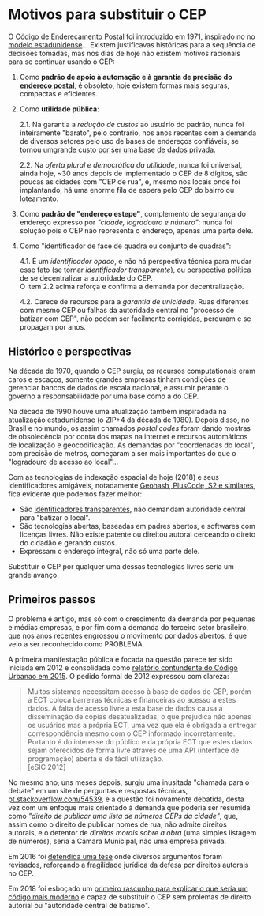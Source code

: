 
# Motivos para substituir o CEP

O [Código de Endereçamento Postal](https://pt.wikipedia.org/wiki/C%C3%B3digo_de_Endere%C3%A7amento_Postal) foi introduzido
em 1971, inspirado no no [modelo estadunidense](https://en.wikipedia.org/wiki/ZIP_Code)...
Existem justificavas históricas para a sequência de decisões tomadas,  mas nos dias de hoje não existem motivos racionais para se continuar usando o CEP:

1. Como **padrão de apoio à automação e à garantia de precisão do [endereço postal](https://schema.org/PostalAddress)**, é obsoleto, hoje existem formas mais seguras, compactas e eficientes.

2. Como **utilidade pública**:

     2.1. Na garantia a *redução de custos* ao usuário do padrão, nunca foi inteiramente "barato", pelo contrário, nos anos recentes com a demanda de diversos setores pelo uso de bases de endereços confiáveis, se tornou umgrande custo [por ser uma base de dados privada](https://pt.stackoverflow.com/q/54539/4186).

     2.2. Na *oferta plural e democrática da utilidade*, nunca foi universal, ainda hoje, ~30 anos depois de implementado o CEP de 8 dígitos, são poucas as cidades com "CEP de rua", e, mesmo nos locais onde foi implantando, há uma enorme fila de espera pelo CEP do bairro ou loteamento.

3. Como **padrão de "endereço estepe"**, complemento de segurança do endereço expresso por *"cidade, logradouro e número"*: nunca foi solução pois o CEP não representa o endereço, apenas uma parte dele.

4. Como "identificador de face de quadra ou conjunto de quadras":

    4.1. É um *identificador opaco*, e não há perspectiva técnica para mudar esse fato (se tornar *identificador transparente*), ou perspectiva política de se decentralizar a autoridade do CEP.<br/>O item 2.2 acima reforça e confirma a demanda por decentralização.

    4.2. Carece de recursos para a *garantia de unicidade*. Ruas diferentes com mesmo CEP ou falhas da autoridade central no "processo de batizar com CEP", não podem ser facilmente corrigidas, perduram e se propagam por anos.

## Histórico e perspectivas

Na década de 1970, quando o CEP surgiu, os recursos computationais eram caros e escaços, somente grandes empresas tinham condições de gerenciar bancos de dados
de escala nacional, e assumir perante o governo a responsabilidade por uma base como a do CEP.

Na década de 1990 houve uma atualização também inspiradada na atualização
estadunidense (o ZIP+4 da década de 1980).
Depois disso, no Brasil e no mundo, os assim chamados *postal codes* foram dando mostras de obsolecência por conta dos mapas na internet e recursos automáticos de localização e geocodificação.
As demandas por "coordenadas do local", com precisão de metros, começaram a ser mais importantes do que o "logradouro de acesso ao local"...

Com as tecnologias de indexação espacial de hoje (2018) e seus identificadores amigáveis,
notadamente [Geohash, PlusCode, S2 e similares](https://en.wikipedia.org/wiki/Discrete_Global_Grid#Alphanumeric_global_grids),
fica evidente que podemos fazer melhor:

* São [identificadores transparentes](https://doi.org/10.5281/zenodo.159004), não demandam autoridade central para "batizar o local".
* São tecnologias abertas, baseadas em padres abertos, e softwares com licenças livres. Não existe patente ou direitou autoral cerceando o direto do cidadão e gerando custos.
* Expressam o endereço integral, não só uma parte dele.

Substituir o CEP por qualquer uma dessas tecnologias livres seria um grande avanço.

## Primeiros passos

O problema é antigo, mas só com o crescimento da demanda por pequenas e médias empresas, e por fim com a demanda do terceiro setor
brasileiro, que nos anos recentes engrossou o movimento por dados abertos, é que veio a ser reconhecido como PROBLEMA.

A primeira manifestação pública e focada na questão parece ter sido iniciada em 2012 e consolidada como [relatório contundente do Código Urbanao em 2015](https://web.archive.org/web/20150321054429/http://codigourbano.org/por-que-o-cep-deve-ser-tratado-como-informacao-publica/). O pedido formal de 2012 expressou com clareza:

> Muitos sistemas necessitam acesso à base de dados do CEP, porém a ECT coloca barreiras técnicas e financeiras ao acesso a estes dados. A falta de acesso livre a esta base de dados causa a disseminação de cópias desatualizadas, o que prejudica não apenas os usuários mas a própria ECT, uma vez que ela é obrigada a entregar correspondência mesmo com o CEP informado incorretamente. Portanto é do interesse do público e da própria ECT que estes dados sejam oferecidos de forma livre através de uma API (interface de programação) aberta e de fácil utilização.<br>[eSIC 2012]

No mesmo ano, uns meses depois, surgiu uma inusitada "chamada para o debate" em um site de perguntas e respostas técnicas, [pt.stackoverflow.com/54539](https://pt.stackoverflow.com/q/54539/4186), e a questão foi novamente debatida, desta vez com um enfoque mais orientado à demanda que poderia ser resumida como *"direito de publicar uma lista de números CEPs da cidade"*, que, assim como o direito de publicar nomes de rua, não admite direitos autorais, e o detentor de *direitos morais sobre a obra* (uma simples listagem de números), seria a Câmara Municipal, não uma empresa privada.

Em 2016 foi [defendida uma tese](http://repositorio.unb.br/bitstream/10482/22921/1/2016_AnaMariadeAlmeiraRibeiro.pdf) onde diversos argumentos foram revisados, reforçando a fragilidade jurídica da defesa por direitos autorais no CEP. 

Em 2018 foi esboçado um [primeiro rascunho para explicar o que seria um código mais moderno](http://openstreetmap.com.br/CLP) e capaz de substituir o CEP sem prolemas de direito autorial ou "autoridade central de batismo".

<!--
FONTES:

* https://web.archive.org/web/20180926112715/https://www.codigourbano.org/por-que-o-cep-deve-ser-tratado-como-informacao-publica/
* https://web.archive.org/web/20180926112754/https://www.codigourbano.org/integra-do-posicionamento-dos-correios-sobre-a-abertura-da-base-de-dados-do-cep/
* https://web.archive.org/web/20180926112931/http://www.acessoainformacao.gov.br/precedentes/ECT/99923000436201387.pdf
* https://web.archive.org/web/20180926112850/http://www.acessoainformacao.gov.br/precedentes/ECT/99923001172201206.pdf
* https://web.archive.org/web/20180926112252/https://www.escavador.com/sobre/12890020/odarci-roque-de-maia-junior

Outros: segundo este post, https://pt.stackoverflow.com/a/57858/4186  , reclama autoria do pedido de 2016, registrado como https://web.archive.org/web/20180926120112/http://www.consultaesic.cgu.gov.br/busca/dados/Lists/Pedido/Item/displayifs.aspx?List=0c839f31%252D47d7%252D4485%252Dab65%252Dab0cee9cf8fe&ID=454529&Web=88cc5f44%252D8cfe%252D4964%252D8ff4%252D376b5ebb3bef&_InfoPath_Sentinel=1
Mas sem registro. Vale imagem,
http://www.consultaesic.cgu.gov.br/busca/dados/Lists/Pedido/Item/displayifs.aspx?List=0c839f31-47d7-4485-ab65-ab0cee9cf8fe&ID=454529&Web=88cc5f44-8cfe-4964-8ff4-376b5ebb3bef
Foi "Acesso gratuito para consulta de informações de CEP - Pedido 99923000332201615", ironicamente registrado como "acesso concedido".

-->
